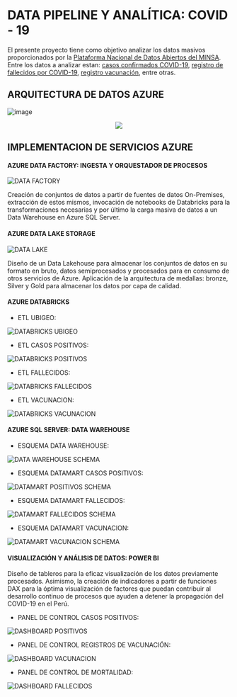 # DATA PIPELINE Y ANALÍTICA: COVID - 19
El presente proyecto tiene como objetivo analizar los datos masivos proporcionados por la [Plataforma Nacional de Datos Abiertos del MINSA](https://www.datosabiertos.gob.pe/). Entre los datos a analizar estan: [casos confirmados COVID-19](https://www.datosabiertos.gob.pe/dataset/casos-positivos-por-covid-19-ministerio-de-salud-minsa), [registro de fallecidos por COVID-19](https://www.datosabiertos.gob.pe/dataset/fallecidos-por-covid-19-ministerio-de-salud-minsa), [registro vacunación](https://www.datosabiertos.gob.pe/dataset/vacunaci%C3%B3n-contra-covid-19-ministerio-de-salud-minsa), entre otras.


## ARQUITECTURA DE DATOS AZURE
![image](https://github.com/Renzo1818/ETL-COVID/assets/93232895/b4351af7-f782-4312-94e1-2ce7c70f62e5)

<p align="center">
  <img src="https://learn.microsoft.com/de-de/azure/architecture/solution-ideas/media/azure-databricks-modern-analytics-architecture-diagram.png">
</p>

## IMPLEMENTACION DE SERVICIOS AZURE
#### AZURE DATA FACTORY: INGESTA Y ORQUESTADOR DE PROCESOS

![DATA FACTORY](https://github.com/Renzo1818/ETL-COVID/assets/93232895/c0d97bf2-3392-4559-9f67-66b198641445)

Creación de conjuntos de datos a partir de fuentes de datos On-Premises, extracción de estos mismos, invocación de notebooks de Databricks para la transformaciones necesarias y por último la carga masiva de datos a un Data Warehouse en Azure SQL Server.

#### AZURE DATA LAKE STORAGE

![DATA LAKE](https://github.com/Renzo1818/ETL-COVID/assets/93232895/4dc717f1-cfce-4638-baab-15ef79318cb1)

Diseño de un Data Lakehouse para almacenar los conjuntos de datos en su formato en bruto, datos semiprocesados y procesados para en consumo de otros servicios de Azure. Aplicación de la arquitectura de medallas: bronze, Silver y Gold para almacenar los datos por capa de calidad.

#### AZURE DATABRICKS
- ETL UBIGEO:

![DATABRICKS UBIGEO](https://github.com/Renzo1818/ETL-COVID/assets/93232895/35e12ec8-7cd6-48db-955e-08f7364bbe21)
  
- ETL CASOS POSITIVOS:

![DATABRICKS POSITIVOS](https://github.com/Renzo1818/ETL-COVID/assets/93232895/e1830078-9149-4fbb-9d56-9e3c17de4ea5)
  
- ETL FALLECIDOS:

![DATABRICKS FALLECIDOS](https://github.com/Renzo1818/ETL-COVID/assets/93232895/f617e037-6bb0-490e-86b4-cd6f0d978467)

- ETL VACUNACION:

![DATABRICKS VACUNACION](https://github.com/Renzo1818/ETL-COVID/assets/93232895/6d873022-133e-47af-8ef0-f996ce01dfc4)

#### AZURE SQL SERVER: DATA WAREHOUSE
- ESQUEMA DATA WAREHOUSE:

![DATA WAREHOUSE SCHEMA](https://github.com/Renzo1818/ETL-COVID/assets/93232895/a4973821-25fd-4cac-a795-5e4a06bd358d)
  
- ESQUEMA DATAMART CASOS POSITIVOS:

![DATAMART POSITIVOS SCHEMA](https://github.com/Renzo1818/ETL-COVID/assets/93232895/0a71a87d-5387-4482-901c-9782e824405e)
  
- ESQUEMA DATAMART FALLECIDOS:

![DATAMART FALLECIDOS SCHEMA](https://github.com/Renzo1818/ETL-COVID/assets/93232895/54059c6a-3546-4bed-b122-2353e162dcf1)
  
- ESQUEMA DATAMART VACUNACION:

![DATAMART VACUNACION SCHEMA](https://github.com/Renzo1818/ETL-COVID/assets/93232895/ff7fcbea-dc87-465b-8f1c-cb5952065cff)

#### VISUALIZACIÓN Y ANÁLISIS DE DATOS: POWER BI
Diseño de tableros para la eficaz visualización de los datos previamente procesados. Asimismo, la creación de indicadores a partir de funciones DAX para la óptima visualización de factores que puedan contribuir al desarrollo continuo de procesos que ayuden a detener la propagación del COVID-19 en el Perú.

- PANEL DE CONTROL CASOS POSITIVOS:

![DASHBOARD POSITIVOS](https://github.com/Renzo1818/ETL-COVID/assets/93232895/a72606c5-de21-476a-8c14-4f1d4c625c72)
  
- PANEL DE CONTROL REGISTROS DE VACUNACIÓN:

![DASHBOARD VACUNACION](https://github.com/Renzo1818/ETL-COVID/assets/93232895/8d0dcf45-d405-4520-8cab-d10d00935caf)

- PANEL DE CONTROL DE MORTALIDAD:

![DASHBOARD FALLECIDOS](https://github.com/Renzo1818/ETL-COVID/assets/93232895/46b41013-1648-48e3-83dd-b11ccb3e0211)
